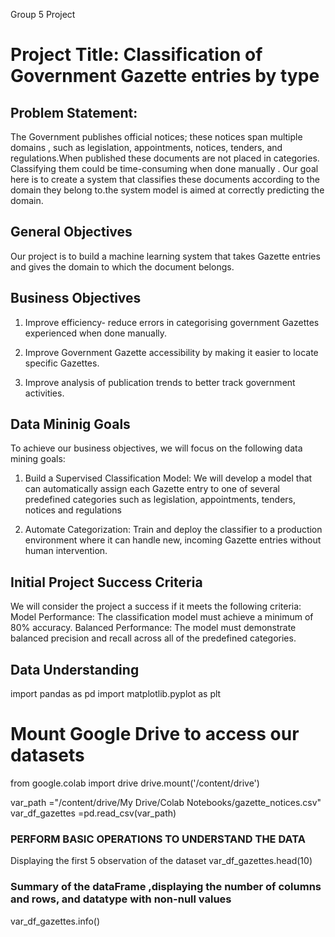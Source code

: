Group 5 Project

# Project Title: Classification of Government Gazette entries by type

## Problem Statement:
The Government publishes official notices; these notices span multiple domains , such as legislation, appointments, notices, tenders, and regulations.When published these documents are not placed in categories. Classifying them could be time-consuming when done manually . Our goal here is to create a system that classifies these documents according to the domain they belong to.the system model is aimed at correctly predicting the domain.

## General Objectives

Our project is to build a machine learning system that takes  Gazette entries and gives the domain to which the document belongs.

## Business Objectives
1. Improve efficiency- reduce errors in categorising government Gazettes experienced when done manually.

2. Improve Government Gazette accessibility by making it easier to locate specific Gazettes.

3. Improve analysis of publication trends to better track government activities.

## Data Mininig Goals

To achieve our business objectives, we will focus on the following data mining goals:

1. Build a Supervised Classification Model: We will develop a model that can
automatically assign each Gazette entry to one of several predefined categories such as
legislation, appointments, tenders, notices and regulations

2. Automate Categorization: Train and deploy the classifier to a production
environment where it can handle new, incoming Gazette entries without human
intervention.

## Initial Project Success Criteria

We will consider the project a success if it meets the following criteria:
Model Performance: The classification model must achieve a minimum of 80% accuracy.
Balanced Performance: The model must demonstrate balanced precision and recall across all of the predefined categories.


## Data Understanding
import pandas as pd
import matplotlib.pyplot as plt

# Mount Google Drive to access our datasets
from google.colab import drive
drive.mount('/content/drive')

var_path ="/content/drive/My Drive/Colab Notebooks/gazette_notices.csv"
var_df_gazettes =pd.read_csv(var_path)

### PERFORM BASIC OPERATIONS TO UNDERSTAND THE DATA
Displaying the first 5 observation of the dataset
var_df_gazettes.head(10)

### Summary of the dataFrame ,displaying the number of columns and rows, and datatype with non-null values
var_df_gazettes.info()
